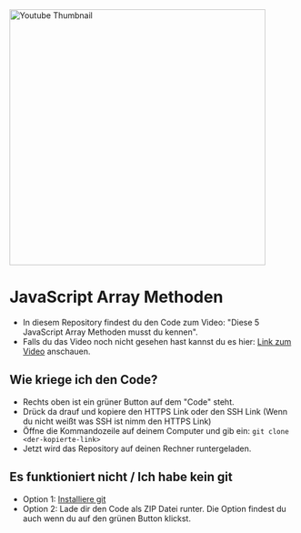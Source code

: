 <img src="https://github.com/SchreibCode/<repository-name>/blob/main/img/<img-name>" width="450" alt="Youtube Thumbnail"/>

# JavaScript Array Methoden

- In diesem Repository findest du den Code zum Video: "Diese 5 JavaScript Array Methoden musst du kennen".
- Falls du das Video noch nicht gesehen hast kannst du es hier: 
[Link zum Video](https://www.youtube.com) anschauen.

## Wie kriege ich den Code?

- Rechts oben ist ein grüner Button auf dem "Code" steht.
- Drück da drauf und kopiere den HTTPS Link oder den SSH Link (Wenn du nicht weißt was SSH ist nimm den HTTPS Link)
- Öffne die Kommandozeile auf deinem Computer und gib ein: ```git clone <der-kopierte-link>```
- Jetzt wird das Repository auf deinen Rechner runtergeladen. 

## Es funktioniert nicht / Ich habe kein git

-   Option 1: [Installiere git](https://www.atlassian.com/de/git/tutorials/install-git)
-   Option 2: Lade dir den Code als ZIP Datei runter. Die Option findest du auch wenn du auf den grünen Button klickst.
